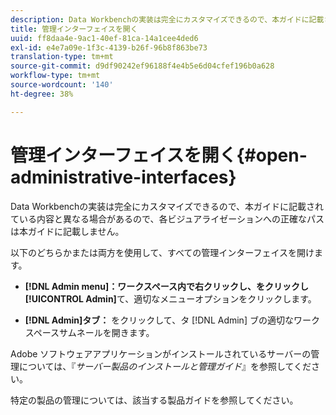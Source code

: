 ```yaml
---
description: Data Workbenchの実装は完全にカスタマイズできるので、本ガイドに記載されている内容と異なる場合があるので、各ビジュアライゼーションへの正確なパスは本ガイドに記載しません。
title: 管理インターフェイスを開く
uuid: ff8daa4e-9ac1-40ef-81ca-14a1cee4ded6
exl-id: e4e7a09e-1f3c-4139-b26f-96b8f863be73
translation-type: tm+mt
source-git-commit: d9df90242ef96188f4e4b5e6d04cfef196b0a628
workflow-type: tm+mt
source-wordcount: '140'
ht-degree: 38%

---
```


# 管理インターフェイスを開く{#open-administrative-interfaces}

Data Workbenchの実装は完全にカスタマイズできるので、本ガイドに記載されている内容と異なる場合があるので、各ビジュアライゼーションへの正確なパスは本ガイドに記載しません。

以下のどちらかまたは両方を使用して、すべての管理インターフェイスを開けます。

* **[!DNL Admin menu]：ワークスペース内で右クリックし、をクリックし**  **[!UICONTROL Admin]**&#x200B;て、適切なメニューオプションをクリックします。

* **[!DNL Admin]タブ：** をクリックして、タ [!DNL Admin] ブの適切なワークスペースサムネールを開きます。

Adobe ソフトウェアアプリケーションがインストールされているサーバーの管理については、『*サーバー製品のインストールと管理ガイド*』を参照してください。

特定の製品の管理については、該当する製品ガイドを参照してください。
